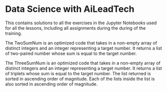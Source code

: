 # Data Science with AiLeadTech
This contains solutions to all the exercises in the Jupyter Notebooks used for all the lessons, including all assignments during the during of the training.

The TwoSumNum is an optimized code that takes in a non-empty array of distinct integers and an integer representing a target number. It returns a list of two-paired number whose sum is equal to the target number.

The ThreeSumNum is an optimized code that takes in a non-empty array of distinct integers and an integer representing a target number. It returns a list of triplets whose sum is equal to the target number. The list returned is sorted in ascending order of magnitude. Each of the lists inside the list is also sorted in ascending order of magnitude.
